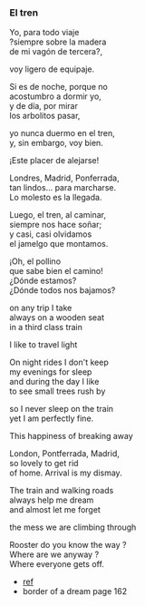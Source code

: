 ### El tren

Yo, para todo viaje  
?siempre sobre la madera  
de mi vagón de tercera?,

voy ligero de equipaje.

Si es de noche, porque no  
acostumbro a dormir yo,  
y de día, por mirar  
los arbolitos pasar,  

yo nunca duermo en el tren,  
y, sin embargo, voy bien.

¡Este placer de alejarse!

Londres, Madrid, Ponferrada,  
tan lindos... para marcharse.  
Lo molesto es la llegada.

Luego, el tren, al caminar,  
siempre nos hace soñar;  
y casi, casi olvidamos  
el jamelgo que montamos.

¡Oh, el pollino  
que sabe bien el camino!  
¿Dónde estamos?  
¿Dónde todos nos bajamos?

on any trip I take  
always on a wooden seat  
in a third class train

I like to travel light  

On night rides I don't keep  
my evenings for sleep  
and during the day I like  
to see small trees rush by
 
so I never sleep on the train    
yet I am perfectly fine.

This happiness of breaking away  

London, Pontferrada, Madrid,   
so lovely to get rid  
of home.  Arrival is my dismay.  

The train and walking roads  
always help me dream  
and almost let me forget  

the mess we are climbing through

Rooster do you know the way ?  
Where are we anyway ?  
Where everyone gets off.

* [ref](https://www.poemas-del-alma.com/el-tren.htm)
* border of a dream page 162
